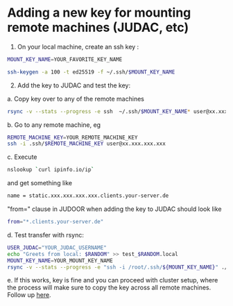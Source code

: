 # Adding a new key for mounting remote machines (JUDAC, etc)

1. On your local machine, create an ssh key :

```bash
MOUNT_KEY_NAME=YOUR_FAVORITE_KEY_NAME

ssh-keygen -a 100 -t ed25519 -f ~/.ssh/$MOUNT_KEY_NAME
```
2. Add the key to JUDAC and test the key:

a. Copy key over to any of the remote machines

```bash
rsync -v --stats --progress -e ssh  ~/.ssh/$MOUNT_KEY_NAME* user@xx.xxx.xxx.xxx://HOME_REMOTE_PATH/.ssh/
```

b. Go to any remote machine, eg

```bash
REMOTE_MACHINE_KEY=YOUR_REMOTE_MACHINE_KEY
ssh -i .ssh/$REMOTE_MACHINE_KEY user@xx.xxx.xxx.xxx
```

c. Execute 

```bash
nslookup `curl ipinfo.io/ip`
```
and get something like

```bash
name = static.xxx.xxx.xxx.xxx.clients.your-server.de
```

"from=" clause in JUDOOR when adding the key to JUDAC should look like

```bash
from="*.clients.your-server.de"
```

d. Test transfer with rsync:

```bash
USER_JUDAC="YOUR_JUDAC_USERNAME"
echo "Greets from local: $RANDOM" >> test_$RANDOM.local
MOUNT_KEY_NAME=YOUR_MOUNT_KEY_NAME
rsync -v --stats --progress -e "ssh -i /root/.ssh/${MOUNT_KEY_NAME}" ./test_*.local  ${USER_JUDAC}@judac.fz-juelich.de:/p/data1/mmlaion/tmp/test/
```

e. If this works, key is fine and you can proceed with cluster setup, where the process will make sure to copy the key across all remote machines. Follow up [here](../README.md#starting-a-cluster).